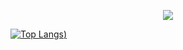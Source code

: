 <p align="center">
  <a href="https://spotify-github-profile.vercel.app/api/view?uid=7t0psy9kagwu7irf6i544sl9d&redirect=true">
    <img src="https://spotify-github-profile.vercel.app/api/view?uid=7t0psy9kagwu7irf6i544sl9d&cover_image=true&theme=default&show_offline=false&background_color=121212&interchange=false&bar_color=448410&bar_color_cover=true" />
  </a>
</p>

[![Top Langs](https://github-readme-stats-git-masterrstaa-rickstaa.vercel.app/api/top-langs/?username=ruinedm&show_icons=true&theme=radical))](https://github.com/anuraghazra/github-readme-stats)
